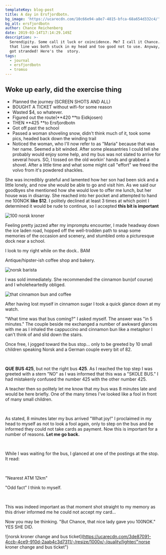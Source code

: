 ```yaml
---
templateKey: blog-post
title: A day in Ersfjordbotn.
bg_image: 'https://ucarecdn.com/10c66e94-a8e7-4815-bfca-68a654d332c4/'
bg_alt: ersfjordbotn
author: Chance Reichenberg
date: 2019-03-14T17:14:29.149Z
description: >-
  Serendipity. Some call it luck or coincidence. Me? I call it Chance.... Sorry,
  that line was both stuck in my head and too good not to use. Anyway, almost
  got stranded! Here's the  story.
tags:
  - journal
  - ersfjordbotn
  - tromso
---
```

<div class="article-text">

## Woke up early, did the exercise thing

* Planned the journey (SCREEN SHOTS AND ALL)
* BOUGHT A TICKET without wifi-for some reason
* Wasted $4, so whatever. 
* Figured out the route(**420 **to Eidkjosen)
* THEN **425 **to Ersfjordbotn
* Got off past the school
* Passed a woman shoveling snow, didn't think much of it, took some pics, headed back down the winding trail
* Noticed the woman, who I'll now refer to as "Maria" because that was her name. Seemed a bit winded. After some pleasantries I could tell she probably would enjoy some help, and my bus was not slated to arrive for several hours. SO, I tossed on the old workin' hands and grabbed a shovel. After a little time and what some might call "effort" we freed the volvo from it's powdered shackles. 

She was incredibly grateful and lamented how her son had been sick and a little lonely, and now she would be able to go and visit him.  As we said our goodbyes she mentioned how she would love to offer me lunch, but her house was in disarray. She reached into her pocket and attempted to hand me 100NOK **like $12**.
I politely declined at least 3 times at which point I determined it would be rude to continue, so I accepted **this bit is important**

</div>
<div class="article-image">

![100 norsk kroner](https://ucarecdn.com/dc2437d5-9809-4fc8-b553-69d6f6618c84/-/resize/1000x/-/quality/lighter/ "My first payment in Norway!")

</div>
<div class="article-text">

Feeling pretty jazzed after my impromptu encounter, I made headway down the ice laden road, hopped off the well-trodden path to snap some memories of the occasion and scenery, and stumbled onto a picturesque dock near a school.

I look to my right while on the dock.. BAM

Antique/hipster-ish coffee shop and bakery. 

</div>
<div class="article-image">

![norsk barista](https://ucarecdn.com/ed182409-b81e-42b4-abae-2d4c24229b17/-/resize/1000x/-/quality/lighter/ "norsk barista making cappacino after a cinnamon bun recommendation")

</div>
<div class="article-text">

 I was sold immediately. She recommended the cinnamon bun(of course) and I wholeheartedly obliged.

</div>
<div class="article-image">

![that cinnamon bun and coffee](https://ucarecdn.com/6bf69ee4-01f3-4167-8bad-41e483807e08/-/resize/1000x/-/quality/lighter/ "Norwegian cinnamon bun and cappuccino")

</div>
<div class="article-text">

After having lost myself in cinnamon sugar I took a quick glance down at my watch.

"What time was that bus coming?" I asked myself. The answer was "in 5 minutes." The couple beside me exchanged a number of awkward glances with me as I inhaled the cappuccino and cinnamon bun like a metaphor I can't think of and slid down the stairs.

Once free, I jogged toward the bus stop... only to be greeted by 10 small children speaking Norsk and a German couple every bit of 82.

<br/>

**QUE BUS 425**, but not the right bus **425**. As I reached the top step I was greeted with a stern "NO" as I was informed that this was a "SKOLE BUS." I had mistakenly confused the number 425 with the other number 425.

A teacher then so politely let me know that my bus was 8 minutes late and would be here briefly. One of the many times I've looked like a fool in front of many small children.

<br/>



As stated, 8 minutes later my bus arrived "What joy!" I proclaimed in my head to myself as not to look a fool again, only to step on the bus and be informed they could not take cards as payment. Now this is important for a number of reasons. **Let me go back.**

<br/>

While I was waiting for the bus, I glanced at one of the postings at the stop. It read:

<br/>

"Nearest ATM 12km"

"Odd fact" I think to myself.

<br/>

This was indeed important as that moment shot straight to my memory as this driver informed me he could not accept my card...

Now you may be thinking. "But Chance, that nice lady gave you 100NOK." YES SHE DID.

</div>
<div class="article-image">

![norsk kroner change and bus ticket](https://ucarecdn.com/3de87091-4ccb-4ce9-910d-2aab4c3d7311/-/resize/1000x/-/quality/lighter/"norse kroner change and bus ticket")

</div>
